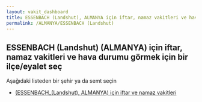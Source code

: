 ```yaml
---
layout: vakit_dashboard
title: ESSENBACH (Landshut), ALMANYA için iftar, namaz vakitleri ve hava durumu - ilçe/eyalet seç
permalink: /ALMANYA/ESSENBACH (Landshut)
---
```


## ESSENBACH (Landshut) (ALMANYA) için iftar, namaz vakitleri ve hava durumu  görmek için bir ilçe/eyalet seç

Aşağıdaki listeden bir şehir ya da semt seçin

* [ (ESSENBACH_(Landshut), ALMANYA) için iftar ve namaz vakitleri](/ALMANYA/ESSENBACH_(Landshut)/)

<script type="text/javascript">
  var GLOBAL_COUNTRY = 'ALMANYA';
  var GLOBAL_CITY = 'ESSENBACH (Landshut)';
  var GLOBAL_STATE = 'ESSENBACH (Landshut)';
</script>
